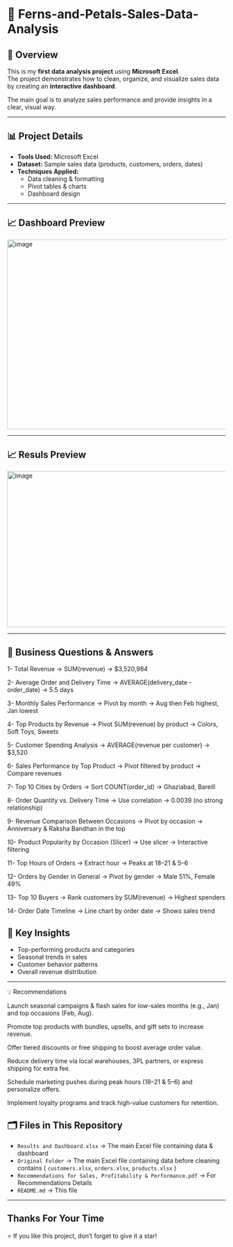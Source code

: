 # 🧾 Ferns-and-Petals-Sales-Data-Analysis
 
## 📌 Overview  
This is my **first data analysis project** using **Microsoft Excel**.  
The project demonstrates how to clean, organize, and visualize sales data by creating an **interactive dashboard**.  

The main goal is to analyze sales performance and provide insights in a clear, visual way.  

---

## 📊 Project Details  

- **Tools Used:** Microsoft Excel  
- **Dataset:** Sample sales data (products, customers, orders, dates)  
- **Techniques Applied:**  
  - Data cleaning & formatting  
  - Pivot tables & charts  
  - Dashboard design  

---

## 📈 Dashboard Preview  

<img width="1264" height="436" alt="image" src="https://github.com/user-attachments/assets/227cc46e-6c53-4b35-b2d0-5f30f8eabb9b" />

----

## 📈 Resuls Preview 
<img width="1081" height="359" alt="image" src="https://github.com/user-attachments/assets/cea4bc33-03cc-430a-a2b0-33e6e5714633" />

---
## 🔑 Business Questions & Answers


1- Total Revenue → SUM(revenue) → $3,520,984


2- Average Order and Delivery Time → AVERAGE(delivery_date - order_date) → 5.5 days


3- Monthly Sales Performance → Pivot by month → Aug then Feb highest, Jan lowest


4- Top Products by Revenue → Pivot SUM(revenue) by product → Colors, Soft Toys, Sweets


5- Customer Spending Analysis → AVERAGE(revenue per customer) → $3,520


6- Sales Performance by Top Product → Pivot filtered by product → Compare revenues


7- Top 10 Cities by Orders → Sort COUNT(order_id) → Ghaziabad, Bareill


8- Order Quantity vs. Delivery Time → Use correlation → 0.0039 (no strong relationship)


9- Revenue Comparison Between Occasions → Pivot by occasion → Anniversary & Raksha Bandhan in the top


10- Product Popularity by Occasion (Slicer) → Use slicer → Interactive filtering


11- Top Hours of Orders → Extract hour → Peaks at 18–21 & 5–6


12- Orders by Gender in General → Pivot by gender → Male 51%, Female 49%


13- Top 10 Buyers → Rank customers by SUM(revenue) → Highest spenders


14- Order Date Timeline → Line chart by order date → Shows sales trend



## 🚀 Key Insights  

- Top-performing products and categories  
- Seasonal trends in sales  
- Customer behavior patterns  
- Overall revenue distribution  

---

💡 Recommendations

Launch seasonal campaigns & flash sales for low-sales months (e.g., Jan) and top occasions (Feb, Aug).

Promote top products with bundles, upsells, and gift sets to increase revenue.

Offer tiered discounts or free shipping to boost average order value.

Reduce delivery time via local warehouses, 3PL partners, or express shipping for extra fee.

Schedule marketing pushes during peak hours (18–21 & 5–6) and personalize offers.

Implement loyalty programs and track high-value customers for retention.



## 🗂 Files in This Repository  

- `Results and Dashboard.xlsx` → The main Excel file containing data & dashboard
- `Original Folder` → The main Excel file containing data before cleaning contains ( `customers.xlsx`, `orders.xlsx`, `products.xlsx` )
- `Recommendations for Sales, Profitability & Performance.pdf` → For Recommendations Details
- `README.md` → This file  

---

 ## Thanks For Your Time 


⭐ If you like this project, don’t forget to give it a star!

